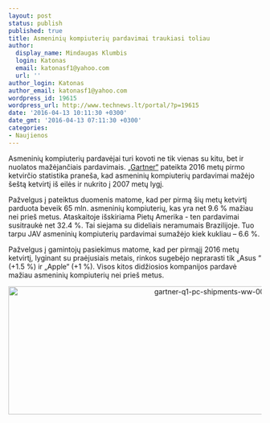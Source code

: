 ```yaml
---
layout: post
status: publish
published: true
title: Asmeninių kompiuterių pardavimai traukiasi toliau
author:
  display_name: Mindaugas Klumbis
  login: Katonas
  email: katonasf1@yahoo.com
  url: ''
author_login: Katonas
author_email: katonasf1@yahoo.com
wordpress_id: 19615
wordpress_url: http://www.technews.lt/portal/?p=19615
date: '2016-04-13 10:11:30 +0300'
date_gmt: '2016-04-13 07:11:30 +0300'
categories:
- Naujienos
---
```

<p>Asmeninių kompiuterių pardavėjai turi kovoti ne tik vienas su kitu, bet ir nuolatos mažėjančiais pardavimais. <a href="http://www.gartner.com/newsroom/id/3280626" target="_blank">„Gartner“</a> pateikta 2016 metų pirmo ketvirčio statistika praneša, kad asmeninių kompiuterių pardavimai mažėjo šeštą ketvirtį iš eilės ir nukrito į 2007 metų lygį.</p>
<p>Pažvelgus į pateiktus duomenis matome, kad per pirmą šių metų ketvirtį parduota beveik 65 mln. asmeninių kompiuterių, kas yra net 9.6 % mažiau nei prieš metus. Ataskaitoje išskiriama Pietų Amerika - ten pardavimai susitraukė net 32.4 %. Tai siejama su dideliais neramumais Brazilijoje. Tuo tarpu JAV asmeninių kompiuterių pardavimai sumažėjo kiek kukliau – 6.6 %.</p>
<p>Pažvelgus į gamintojų pasiekimus matome, kad per pirmąjį 2016 metų ketvirtį, lyginant su praėjusiais metais, rinkos sugebėjo neprarasti tik „Asus “ (+1.5 %) ir „Apple“ (+1 %). Visos kitos didžiosios kompanijos pardavė mažiau asmeninių kompiuterių nei prieš metus.</p>
<p style="text-align: center;"><a href="http://www.technews.lt/portal/wp-content/uploads/2016/04/gartner-q1-pc-shipments-ww-001.jpg"><img class="alignnone wp-image-19617 size-full" src="http://www.technews.lt/portal/wp-content/uploads/2016/04/gartner-q1-pc-shipments-ww-001.jpg" alt="gartner-q1-pc-shipments-ww-001" width="790" height="255" /></a></p>
